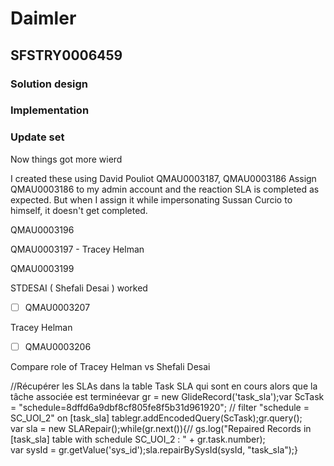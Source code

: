 # Daimler

## SFSTRY0006459

### Solution design

### Implementation

### Update set

Now things got more wierd

I created these using David Pouliot
QMAU0003187, QMAU0003186
Assign QMAU0003186 to my admin account and the reaction SLA is completed as expected.
But when I assign it while impersonating Sussan Curcio to himself, it doesn't get completed.

QMAU0003196

QMAU0003197 - Tracey Helman

QMAU0003199



STDESAI ( Shefali Desai )   worked
- [ ] QMAU0003207

Tracey Helman
- [ ] QMAU0003206

Compare role of Tracey Helman vs Shefali Desai



//Récupérer les SLAs dans la table Task SLA qui sont en cours alors que la tâche associée est terminéevar gr = new GlideRecord('task_sla');var ScTask = "schedule=8dffd6a9dbf8cf805fe8f5b31d961920"; // filter "schedule = SC_UOI_2" on [task_sla] tablegr.addEncodedQuery(ScTask);gr.query();  
var sla = new SLARepair();while(gr.next()){// gs.log("Repaired Records in [task_sla] table with schedule SC_UOI_2 : " + gr.task.number);  
var sysId = gr.getValue('sys_id');sla.repairBySysId(sysId, "task_sla");}
